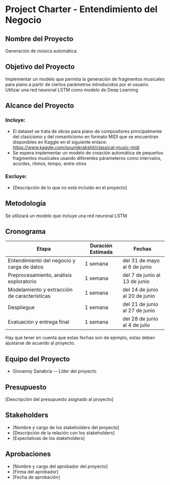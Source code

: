# Project Charter - Entendimiento del Negocio

## Nombre del Proyecto

Generación de música automática

## Objetivo del Proyecto

Implementar un modelo que permita la generación de fragmentos musicales para piano a partir de ciertos parámetros introducidos por el usuario.
Utilizar una red neuronal LSTM como modelo de Deep Learning

## Alcance del Proyecto

### Incluye:

- El dataset se trata de obras para piano de compositores  principalmente del clasicismo y del romanticismo en formato MIDI que se encuentran disponibles en Kaggle en el siguiente enlace: https://www.kaggle.com/soumikrakshit/classical-music-midi 
- Se espera implementar un modelo de creación automática de pequeños fragmentos musicales usando diferentes párameteros como intervalos, acordes, ritmos, tempo, entre otros

### Excluye:

- [Descripción de lo que no está incluido en el proyecto]

## Metodología

Se utilizará un modelo que incluye una red neuronal LSTM

## Cronograma

| Etapa | Duración Estimada | Fechas |
|------|---------|-------|
| Entendimiento del negocio y carga de datos | 1 semana | del 31 de mayo al 6 de junio |
| Preprocesamiento, análisis exploratorio | 1 semana | del 7 de junio al 13 de junio |
| Modelamiento y extracción de características | 1 semana | del 14 de junio al 20 de junio |
| Despliegue | 1 semana | del 21 de junio al 27 de junio |
| Evaluación y entrega final | 1 semana | del 28 de junio al 4 de julio |

Hay que tener en cuenta que estas fechas son de ejemplo, estas deben ajustarse de acuerdo al proyecto.

## Equipo del Proyecto

- Giovanny Sanabria -- Líder del proyecto

## Presupuesto

[Descripción del presupuesto asignado al proyecto]

## Stakeholders

- [Nombre y cargo de los stakeholders del proyecto]
- [Descripción de la relación con los stakeholders]
- [Expectativas de los stakeholders]

## Aprobaciones

- [Nombre y cargo del aprobador del proyecto]
- [Firma del aprobador]
- [Fecha de aprobación]
